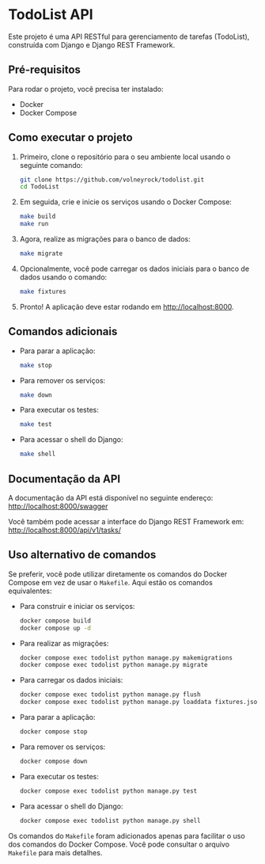 # TodoList API

Este projeto é uma API RESTful para gerenciamento de tarefas (TodoList), construída com Django e Django REST Framework.

## Pré-requisitos

Para rodar o projeto, você precisa ter instalado:

- Docker
- Docker Compose

## Como executar o projeto

1. Primeiro, clone o repositório para o seu ambiente local usando o seguinte comando:

    ```bash
    git clone https://github.com/volneyrock/todolist.git
    cd TodoList
    ```

2. Em seguida, crie e inicie os serviços usando o Docker Compose:

    ```bash
    make build
    make run
    ```

3. Agora, realize as migrações para o banco de dados:

    ```bash
    make migrate
    ```

4. Opcionalmente, você pode carregar os dados iniciais para o banco de dados usando o comando:

    ```bash
    make fixtures
    ```

5. Pronto! A aplicação deve estar rodando em [http://localhost:8000](http://localhost:8000).

## Comandos adicionais

- Para parar a aplicação:

    ```bash
    make stop
    ```

- Para remover os serviços:

    ```bash
    make down
    ```

- Para executar os testes:

    ```bash
    make test
    ```

- Para acessar o shell do Django:

    ```bash
    make shell
    ```

## Documentação da API

A documentação da API está disponível no seguinte endereço: [http://localhost:8000/swagger](http://localhost:8000/swagger)

Você também pode acessar a interface do Django REST Framework em: [http://localhost:8000/api/v1/tasks/](http://localhost:8000/api/v1/tasks/)


## Uso alternativo de comandos

Se preferir, você pode utilizar diretamente os comandos do Docker Compose em vez de usar o `Makefile`. Aqui estão os comandos equivalentes:

- Para construir e iniciar os serviços:

    ```bash
    docker compose build
    docker compose up -d
    ```

- Para realizar as migrações:

    ```bash
    docker compose exec todolist python manage.py makemigrations
    docker compose exec todolist python manage.py migrate
    ```

- Para carregar os dados iniciais:

    ```bash
    docker compose exec todolist python manage.py flush
    docker compose exec todolist python manage.py loaddata fixtures.json
    ```

- Para parar a aplicação:

    ```bash
    docker compose stop
    ```

- Para remover os serviços:

    ```bash
    docker compose down
    ```

- Para executar os testes:

    ```bash
    docker compose exec todolist python manage.py test
    ```

- Para acessar o shell do Django:

    ```bash
    docker compose exec todolist python manage.py shell
    ```

Os comandos do `Makefile` foram adicionados apenas para facilitar o uso dos comandos do Docker Compose. Você pode consultar o arquivo `Makefile` para mais detalhes.